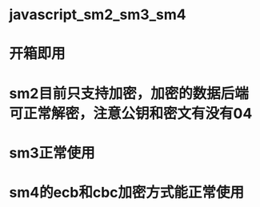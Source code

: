 # javascript_sm2_sm3_sm4
# 开箱即用

# sm2目前只支持加密，加密的数据后端可正常解密，注意公钥和密文有没有04
# sm3正常使用
# sm4的ecb和cbc加密方式能正常使用
